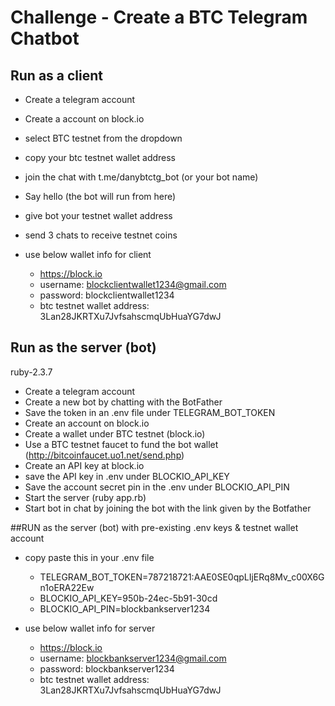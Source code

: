 # Challenge - Create a BTC Telegram Chatbot

## Run as a client

- Create a telegram account
- Create a account on block.io
- select BTC testnet from the dropdown
- copy your btc testnet wallet address
- join the chat with t.me/danybtctg_bot (or your bot name)
- Say hello (the bot will run from here)
- give bot your testnet wallet address
- send 3 chats to receive testnet coins

- use below wallet info for client
  - https://block.io
  - username: blockclientwallet1234@gmail.com
  - password: blockclientwallet1234
  - btc testnet wallet address: 3Lan28JKRTXu7JvfsahscmqUbHuaYG7dwJ

## Run as the server (bot)

ruby-2.3.7

- Create a telegram account
- Create a new bot by chatting with the BotFather
- Save the token in an .env file under TELEGRAM_BOT_TOKEN
- Create an account on block.io
- Create a wallet under BTC testnet (block.io)
- Use a BTC testnet faucet to fund the bot wallet
  (http://bitcoinfaucet.uo1.net/send.php)
- Create an API key at block.io
- save the API key in .env under BLOCKIO_API_KEY
- Save the account secret pin in the .env under BLOCKIO_API_PIN
- Start the server (ruby app.rb)
- Start bot in chat by joining the bot with the link given by the Botfather

##RUN as the server (bot) with pre-existing .env keys & testnet wallet account

- copy paste this in your .env file

  - TELEGRAM_BOT_TOKEN=787218721:AAE0SE0qpLIjERq8Mv_c00X6Gn1oERA22Ew
  - BLOCKIO_API_KEY=950b-24ec-5b91-30cd
  - BLOCKIO_API_PIN=blockbankserver1234

- use below wallet info for server
  - https://block.io
  - username: blockbankserver1234@gmail.com
  - password: blockbankserver1234
  - btc testnet wallet address: 3Lan28JKRTXu7JvfsahscmqUbHuaYG7dwJ
